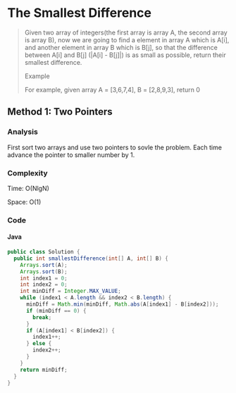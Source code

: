 # The Smallest Difference
> Given two array of integers(the first array is array A, the second array is array B), now we are going to find a element in array A which is A[i], and another element in array B which is B[j], so that the difference between A[i] and B[j] (|A[i] - B[j]|) is as small as possible, return their smallest difference.
>
> Example
>
> For example, given array A = [3,6,7,4], B = [2,8,9,3], return 0

## Method 1: Two Pointers
### Analysis
First sort two arrays and use two pointers to sovle the problem. Each time advance the pointer to smaller number by 1. 

### Complexity
Time: O(NlgN)

Space: O(1)

### Code
#### Java
```java
public class Solution {
  public int smallestDifference(int[] A, int[] B) {
    Arrays.sort(A);
    Arrays.sort(B);
    int index1 = 0;
    int index2 = 0;
    int minDiff = Integer.MAX_VALUE;
    while (index1 < A.length && index2 < B.length) {
      minDiff = Math.min(minDiff, Math.abs(A[index1] - B[index2]));
      if (minDiff == 0) {
        break;
      }
      if (A[index1] < B[index2]) {
        index1++;
      } else {
        index2++;
      }
    }
    return minDiff;
  }
}
```
